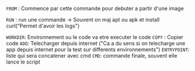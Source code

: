 `FROM` : Commence par cette commande pour debuter a partir d'une image

`RUN` : run une commande -> Souvent on maj apt ou apk et install curl("Permet d'avoir les logs")

`WORKDIR`: Environnement ou le code va etre executer le code
`COPY` : Copier code
`ADD`: Telecharger depuis internet ("Ca a du sens si on telecharge une app depuis internet pour la test sur differents environnements")
`ENTRYPOINT`: liste qui sera concatener avec cmd
`CMD`: commande finale, souvent elle lance le script

